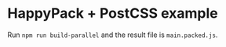 # HappyPack + PostCSS example

Run `npm run build-parallel` and the result file is `main.packed.js`.
